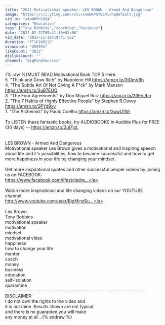 ```yaml
---
title: "2021 Motivational speaker: LES BROWN - Armed And Dangerous"
image: "https:\/\/i.ytimg.com\/vi\/x4oUKPnYQS4\/hqdefault.jpg"
vid_id: "x4oUKPnYQS4"
categories: "Education"
tags: ["Tony Robbins","coaching","business"]
date: "2022-02-22T09:41:10+03:00"
vid_date: "2013-11-18T19:41:56Z"
duration: "PT1H26M21S"
viewcount: "450594"
likeCount: "3832"
dislikeCount: ""
channel: "BigMindSuccess"
---
```

{% raw %}MUST READ Motivational Book TOP 5 Here:<br />5. &quot;Think and Grow Rich&quot; by Napoleon Hill <a rel="nofollow" target="blank" href="https://amzn.to/3tDmV6h">https://amzn.to/3tDmV6h</a><br />4. &quot;The Subtle Art Of Not Giving A F*ck&quot; by Mark Manson <a rel="nofollow" target="blank" href="https://amzn.to/3uB7EUQ">https://amzn.to/3uB7EUQ</a><br />3. &quot;The Four Agreements&quot; by Don Miguel Ruiz <a rel="nofollow" target="blank" href="https://amzn.to/33EeJbn">https://amzn.to/33EeJbn</a><br />2. &quot;The 7 Habits of Highly Effective People&quot; by Stephen R.Covey <a rel="nofollow" target="blank" href="https://amzn.to/2PYd9xy">https://amzn.to/2PYd9xy</a><br />1. &quot;The Alchemist&quot; by Paulo Coelho <a rel="nofollow" target="blank" href="https://amzn.to/3uwU1Wr">https://amzn.to/3uwU1Wr</a><br /><br />To LISTEN these fantastic books, try AUDIOBOOKS in Audible Plus for FREE (30 days) -- <a rel="nofollow" target="blank" href="https://amzn.to/3uI7jzL">https://amzn.to/3uI7jzL</a><br /><br /><br />LES BROWN - Armed And Dangerous<br />Motivational speaker Les Brown gives a motivational and inspiring speech about life and it's possibilities, how to became successful and how to get more happiness in your life by changing your mindset.<br /><br />Get more inspirational quotes and other successful people videos by joining us on FACEBOOK:<br /><a rel="nofollow" target="blank" href="https://www.facebook.com/lifestyledre...">https://www.facebook.com/lifestyledre...</a><br /><br />Watch more inspirational and life changing videos on our YOUTUBE channel:<br /><a rel="nofollow" target="blank" href="http://www.youtube.com/user/BigMindSu...">http://www.youtube.com/user/BigMindSu...</a><br /><br />Les Brown<br />Tony Robbins<br />motivational speaker<br />motivation<br />mindset<br />motivational video<br />happiness<br />how to change your life<br />mentor<br />coach<br />money<br />business<br />education<br />self-isolation<br />quarantine<br />----------------------------------------­-------------------------------<br />DISCLAIMER:<br />I do not own the rights to the video and <br />it is not mine. Results shown are not typical <br />and there is no guarantee you will make <br />any money at all...{% endraw %}
